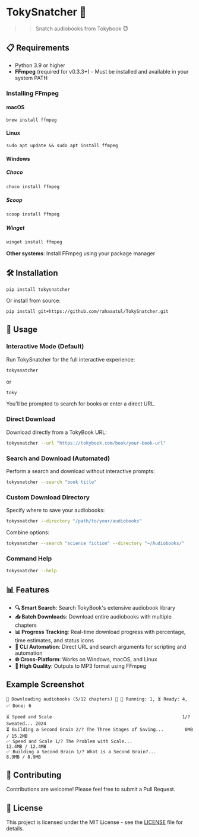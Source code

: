# TokySnatcher 🤫

> > Snatch audiobooks from Tokybook 😈

## 📋 Requirements

- Python 3.9 or higher
- **FFmpeg** (required for v0.3.3+) - Must be installed and available in your system PATH

### Installing FFmpeg

#### macOS
```shell
brew install ffmpeg
```

#### Linux
```shell
sudo apt update && sudo apt install ffmpeg
```

#### Windows

##### Choco
```powershell
choco install ffmpeg
```

##### Scoop
```powershell
scoop install ffmpeg
```

##### Winget

```powershell
winget install ffmpeg
```

**Other systems**: Install FFmpeg using your package manager

## 🛠 Installation

```shell
pip install tokysnatcher
```

Or install from source:
```shell
pip install git+https://github.com/rahaaatul/TokySnatcher.git
```

## 🎯 Usage

### Interactive Mode (Default)
Run TokySnatcher for the full interactive experience:
```bash
tokysnatcher
```

or

```bash
toky
```
You'll be prompted to search for books or enter a direct URL.

### Direct Download
Download directly from a TokyBook URL:
```bash
tokysnatcher --url "https://tokybook.com/book/your-book-url"
```

### Search and Download (Automated)
Perform a search and download without interactive prompts:
```bash
tokysnatcher --search "book title"
```

### Custom Download Directory
Specify where to save your audiobooks:
```bash
tokysnatcher --directory "/path/to/your/audiobooks"
```

Combine options:
```bash
tokysnatcher --search "science fiction" --directory "~/Audiobooks/"
```

### Command Help
```bash
tokysnatcher --help
```

## 📊 Features

- **🔍 Smart Search**: Search TokyBook's extensive audiobook library
- **📥 Batch Downloads**: Download entire audiobooks with multiple chapters
- **📊 Progress Tracking**: Real-time download progress with percentage, time estimates, and status icons
- **🔧 CLI Automation**: Direct URL and search arguments for scripting and automation
- **🌐 Cross-Platform**: Works on Windows, macOS, and Linux
- **🎵 High Quality**: Outputs to MP3 format using FFmpeg

## Example Screenshot

```
🚀 Downloading audiobooks (5/12 chapters) 📝 🔄 Running: 1, ⏳ Ready: 4, ✅ Done: 6

⏳ Speed and Scale                                                 1/? Sweated... 2024
⏳ Building a Second Brain 2/? The Three Stages of Saving...        0MB / 15.2MB
✅ Speed and Scale 1/? The Problem with Scale...                   12.4MB / 12.4MB
✅ Building a Second Brain 1/? What is a Second Brain?...          8.9MB / 8.9MB
```

## 🤝 Contributing

Contributions are welcome! Please feel free to submit a Pull Request.

## 📜 License

This project is licensed under the MIT License - see the [LICENSE](LICENSE) file for details.
>
